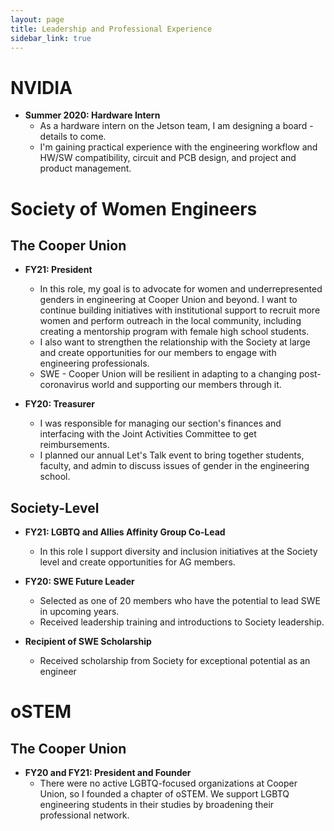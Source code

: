 ```yaml
---
layout: page
title: Leadership and Professional Experience
sidebar_link: true
---
```


# NVIDIA
* **Summer 2020: Hardware Intern**
	* As a hardware intern on the Jetson team, I am designing a board - details to come.
	* I'm gaining practical experience with the engineering workflow and HW/SW compatibility, circuit and PCB design, and project and product management.


# Society of Women Engineers

## The Cooper Union
* **FY21: President**
	* In this role, my goal is to advocate for women and underrepresented genders in engineering at Cooper Union and beyond. I want to continue building initiatives with institutional support to recruit more women and perform outreach in the local community, including creating a mentorship program with female high school students. 
	* I also want to strengthen the relationship with the Society at large and create opportunities for our members to engage with engineering professionals.
	* SWE - Cooper Union will be resilient in adapting to a changing post-coronavirus world and supporting our members through it.

* **FY20: Treasurer**
	* I was responsible for managing our section's finances and interfacing with the Joint Activities Committee to get reimbursements.
	* I planned our annual Let's Talk event to bring together students, faculty, and admin to discuss issues of gender in the engineering school.

## Society-Level
* **FY21: LGBTQ and Allies Affinity Group Co-Lead**
	* In this role I support diversity and inclusion initiatives at the Society level and create opportunities for AG members. 

* **FY20: SWE Future Leader**
	* Selected as one of 20 members who have the potential to lead SWE in upcoming years.
	* Received leadership training and introductions to Society leadership.

* **Recipient of SWE Scholarship**
	* Received scholarship from Society for exceptional potential as an engineer

# oSTEM
## The Cooper Union
* **FY20 and FY21: President and Founder**
	* There were no active LGBTQ-focused organizations at Cooper Union, so I founded a chapter of oSTEM. We support LGBTQ engineering students in their studies by broadening their professional network.
